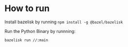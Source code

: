 # How to run

Install bazelisk by running 
```npm install -g @bazel/bazelisk```

Run the Python Binary by runnning:

```bazelisk run //:main```
